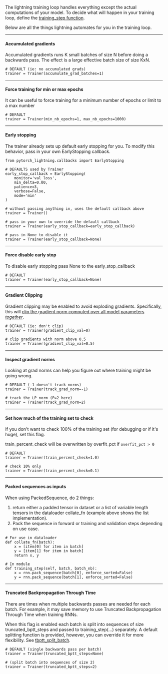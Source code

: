 The lightning training loop handles everything except the actual computations of your model. To decide what will happen in your training loop, define the [training_step function](https://williamfalcon.github.io/pytorch-lightning/LightningModule/RequiredTrainerInterface/#training_step).

Below are all the things lightning automates for you in the training loop.

---
#### Accumulated gradients
Accumulated gradients runs K small batches of size N before doing a backwards pass. The effect is a large effective batch size of size KxN.

``` {.python}
# DEFAULT (ie: no accumulated grads)
trainer = Trainer(accumulate_grad_batches=1)
```

---
#### Force training for min or max epochs
It can be useful to force training for a minimum number of epochs or limit to a max number
``` {.python}
# DEFAULT
trainer = Trainer(min_nb_epochs=1, max_nb_epochs=1000)
```

---
#### Early stopping
The trainer already sets up default early stopping for you.
To modify this behavior, pass in your own EarlyStopping callback.
``` {.python}
from pytorch_lightning.callbacks import EarlyStopping

# DEFAULTS used by Trainer
early_stop_callback = EarlyStopping(
    monitor='val_loss',
    min_delta=0.00,
    patience=3,
    verbose=False,
    mode='min'
)

# without passing anything in, uses the default callback above
trainer = Trainer()

# pass in your own to override the default callback
trainer = Trainer(early_stop_callback=early_stop_callback)

# pass in None to disable it
trainer = Trainer(early_stop_callback=None)
```

---
#### Force disable early stop
To disable early stopping pass None to the early_stop_callback
``` {.python}
# DEFAULT
trainer = Trainer(early_stop_callback=None)
```

---
#### Gradient Clipping
Gradient clipping may be enabled to avoid exploding gradients.
Specifically, this will [clip the gradient norm computed over all model parameters *together*](https://pytorch.org/docs/stable/nn.html#torch.nn.utils.clip_grad_norm_).

``` {.python}
# DEFAULT (ie: don't clip)
trainer = Trainer(gradient_clip_val=0)

# clip gradients with norm above 0.5
trainer = Trainer(gradient_clip_val=0.5)
```

---
#### Inspect gradient norms
Looking at grad norms can help you figure out where training might be going wrong.
``` {.python}
# DEFAULT (-1 doesn't track norms)
trainer = Trainer(track_grad_norm=-1)

# track the LP norm (P=2 here)
trainer = Trainer(track_grad_norm=2)
```


---
#### Set how much of the training set to check
If you don't want to check 100% of the training set (for debugging or if it's huge), set this flag.

train_percent_check will be overwritten by overfit_pct if `overfit_pct > 0`

``` {.python}
# DEFAULT
trainer = Trainer(train_percent_check=1.0)

# check 10% only
trainer = Trainer(train_percent_check=0.1)
```

---
#### Packed sequences as inputs
When using PackedSequence, do 2 things:
1. return either a padded tensor in dataset or a list of variable length tensors in the dataloader collate_fn (example above shows the list implementation).    
2. Pack the sequence in forward or training and validation steps depending on use case.

``` {.python}
# For use in dataloader
def collate_fn(batch):
    x = [item[0] for item in batch]
    y = [item[1] for item in batch]
    return x, y

# In module
def training_step(self, batch, batch_nb):
    x = rnn.pack_sequence(batch[0], enforce_sorted=False)
    y = rnn.pack_sequence(batch[1], enforce_sorted=False)
```

---
#### Truncated Backpropagation Through Time
There are times when multiple backwards passes are needed for each batch. For example, it may save memory to use Truncated Backpropagation Through Time when training RNNs.

When this flag is enabled each batch is split into sequences of size truncated_bptt_steps and passed to training_step(...) separately. A default splitting function is provided, however, you can override it for more flexibility. See [tbptt_split_batch](https://williamfalcon.github.io/pytorch-lightning/Trainer/hooks#tbptt_split_batch).

``` {.python}
# DEFAULT (single backwards pass per batch)
trainer = Trainer(truncated_bptt_steps=None)

# (split batch into sequences of size 2)
trainer = Trainer(truncated_bptt_steps=2)
```
